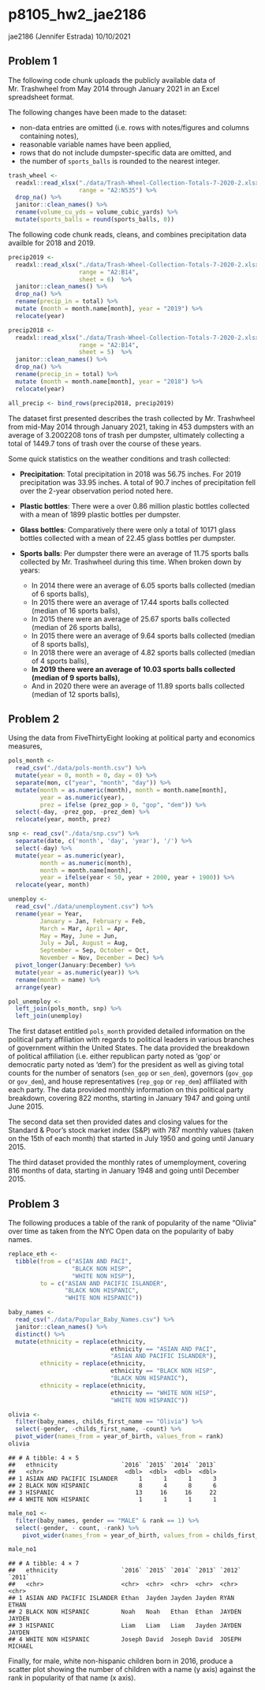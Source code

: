 p8105\_hw2\_jae2186
================
jae2186 (Jennifer Estrada)
10/10/2021

## Problem 1

The following code chunk uploads the publicly available data of
Mr. Trashwheel from May 2014 through January 2021 in an Excel
spreadsheet format.

The following changes have been made to the dataset:

-   non-data entries are omitted (i.e. rows with notes/figures and
    columns containing notes),
-   reasonable variable names have been applied,
-   rows that do not include dumpster-specific data are omitted, and
-   the number of `sports_balls` is rounded to the nearest integer.

``` r
trash_wheel <-
  readxl::read_xlsx("./data/Trash-Wheel-Collection-Totals-7-2020-2.xlsx", 
                    range = "A2:N535") %>% 
  drop_na() %>% 
  janitor::clean_names() %>% 
  rename(volume_cu_yds = volume_cubic_yards) %>% 
  mutate(sports_balls = round(sports_balls, 0)) 
```

The following code chunk reads, cleans, and combines precipitation data
availble for 2018 and 2019.

``` r
precip2019 <-
  readxl::read_xlsx("./data/Trash-Wheel-Collection-Totals-7-2020-2.xlsx", 
                    range = "A2:B14",
                    sheet = 6)  %>% 
  janitor::clean_names() %>% 
  drop_na() %>% 
  rename(precip_in = total) %>% 
  mutate (month = month.name[month], year = "2019") %>% 
  relocate(year)

precip2018 <-
  readxl::read_xlsx("./data/Trash-Wheel-Collection-Totals-7-2020-2.xlsx", 
                    range = "A2:B14",
                    sheet = 5)  %>% 
  janitor::clean_names() %>% 
  drop_na() %>% 
  rename(precip_in = total) %>% 
  mutate (month = month.name[month], year = "2018") %>% 
  relocate(year)

all_precip <- bind_rows(precip2018, precip2019)
```

The dataset first presented describes the trash collected by
Mr. Trashwheel from mid-May 2014 through January 2021, taking in 453
dumpsters with an average of 3.2002208 tons of trash per dumpster,
ultimately collecting a total of 1449.7 tons of trash over the course of
these years.

Some quick statistics on the weather conditions and trash collected:

-   <b>Precipitation</b>: Total precipitation in 2018 was 56.75 inches.
    For 2019 precipitation was 33.95 inches. A total of 90.7 inches of
    precipitation fell over the 2-year observation period noted here.

-   <b>Plastic bottles</b>: There were a over 0.86 million plastic
    bottles collected with a mean of 1899 plastic bottles per dumpster.

-   <b>Glass bottles</b>: Comparatively there were only a total of 10171
    glass bottles collected with a mean of 22.45 glass bottles per
    dumpster.

-   <b> Sports balls</b>: Per dumpster there were an average of 11.75
    sports balls collected by Mr. Trashwheel during this time. When
    broken down by years:

    -   In 2014 there were an average of 6.05 sports balls collected
        (median of 6 sports balls),
    -   In 2015 there were an average of 17.44 sports balls collected
        (median of 16 sports balls),
    -   In 2015 there were an average of 25.67 sports balls collected
        (median of 26 sports balls),
    -   In 2015 there were an average of 9.64 sports balls collected
        (median of 8 sports balls),
    -   In 2018 there were an average of 4.82 sports balls collected
        (median of 4 sports balls),
    -   <b>In 2019 there were an average of 10.03 sports balls collected
        (median of 9 sports balls),</b>
    -   And in 2020 there were an average of 11.89 sports balls
        collected (median of 12 sports balls),

## Problem 2

Using the data from FiveThirtyEight looking at political party and
economics measures,

``` r
pols_month <-
  read_csv("./data/pols-month.csv") %>% 
  mutate(year = 0, month = 0, day = 0) %>% 
  separate(mon, c("year", "month", "day")) %>% 
  mutate(month = as.numeric(month), month = month.name[month], 
         year = as.numeric(year),
         prez = ifelse (prez_gop > 0, "gop", "dem")) %>% 
  select(-day, -prez_gop, -prez_dem) %>% 
  relocate(year, month, prez)
```

``` r
snp <- read_csv("./data/snp.csv") %>% 
  separate(date, c('month', 'day', 'year'), '/') %>% 
  select(-day) %>% 
  mutate(year = as.numeric(year), 
         month = as.numeric(month),
         month = month.name[month],
         year = ifelse(year < 50, year + 2000, year + 1900)) %>% 
  relocate(year, month)
```

``` r
unemploy <-
  read_csv("./data/unemployment.csv") %>% 
  rename(year = Year, 
         January = Jan, February = Feb, 
         March = Mar, April = Apr,
         May = May, June = Jun, 
         July = Jul, August = Aug, 
         September = Sep, October = Oct, 
         November = Nov, December = Dec) %>% 
  pivot_longer(January:December) %>%
  mutate(year = as.numeric(year)) %>%
  rename(month = name) %>% 
  arrange(year)
```

``` r
pol_unemploy <- 
  left_join(pols_month, snp) %>% 
  left_join(unemploy)
```

The first dataset entitled `pols_month` provided detailed information on
the political party affiliation with regards to political leaders in
various branches of government within the United States. The data
provided the breakdown of political affiliation (i.e. either republican
party noted as ‘gop’ or democratic party noted as ‘dem’) for the
president as well as giving total counts for the number of senators
(`sen_gop` or `sen_dem`), governors (`gov_gop` or `gov_dem`), and house
representatives (`rep_gop` or `rep_dem`) affiliated with each party. The
data provided monthly information on this political party breakdown,
covering 822 months, starting in January 1947 and going until June 2015.

The second data set then provided dates and closing values for the
Standard & Poor’s stock market index (S&P) with 787 monthly values
(taken on the 15th of each month) that started in July 1950 and going
until January 2015.

The third dataset provided the monthly rates of umemployment, covering
816 months of data, starting in January 1948 and going until December
2015.

## Problem 3

The following produces a table of the rank of popularity of the name
“Olivia” over time as taken from the NYC Open data on the popularity of
baby names.

``` r
replace_eth <- 
  tibble(from = c("ASIAN AND PACI", 
                  "BLACK NON HISP",
                  "WHITE NON HISP"), 
         to = c("ASIAN AND PACIFIC ISLANDER", 
                "BLACK NON HISPANIC",
                "WHITE NON HISPANIC"))

baby_names <-
  read_csv("./data/Popular_Baby_Names.csv") %>% 
  janitor::clean_names() %>% 
  distinct() %>% 
  mutate(ethnicity = replace(ethnicity, 
                             ethnicity == "ASIAN AND PACI", 
                             "ASIAN AND PACIFIC ISLANDER"),
         ethnicity = replace(ethnicity, 
                             ethnicity == "BLACK NON HISP", 
                             "BLACK NON HISPANIC"),
         ethnicity = replace(ethnicity, 
                             ethnicity == "WHITE NON HISP", 
                             "WHITE NON HISPANIC"))
```

``` r
olivia <-
  filter(baby_names, childs_first_name == "Olivia") %>% 
  select(-gender, -childs_first_name, -count) %>% 
  pivot_wider(names_from = year_of_birth, values_from = rank)
olivia
```

    ## # A tibble: 4 × 5
    ##   ethnicity                  `2016` `2015` `2014` `2013`
    ##   <chr>                       <dbl>  <dbl>  <dbl>  <dbl>
    ## 1 ASIAN AND PACIFIC ISLANDER      1      1      1      3
    ## 2 BLACK NON HISPANIC              8      4      8      6
    ## 3 HISPANIC                       13     16     16     22
    ## 4 WHITE NON HISPANIC              1      1      1      1

``` r
male_no1 <-
  filter(baby_names, gender == "MALE" & rank == 1) %>% 
  select(-gender, - count, -rank) %>% 
    pivot_wider(names_from = year_of_birth, values_from = childs_first_name)

male_no1
```

    ## # A tibble: 4 × 7
    ##   ethnicity                  `2016` `2015` `2014` `2013` `2012` `2011` 
    ##   <chr>                      <chr>  <chr>  <chr>  <chr>  <chr>  <chr>  
    ## 1 ASIAN AND PACIFIC ISLANDER Ethan  Jayden Jayden Jayden RYAN   ETHAN  
    ## 2 BLACK NON HISPANIC         Noah   Noah   Ethan  Ethan  JAYDEN JAYDEN 
    ## 3 HISPANIC                   Liam   Liam   Liam   Jayden JAYDEN JAYDEN 
    ## 4 WHITE NON HISPANIC         Joseph David  Joseph David  JOSEPH MICHAEL

Finally, for male, white non-hispanic children born in 2016, produce a
scatter plot showing the number of children with a name (y axis) against
the rank in popularity of that name (x axis).
